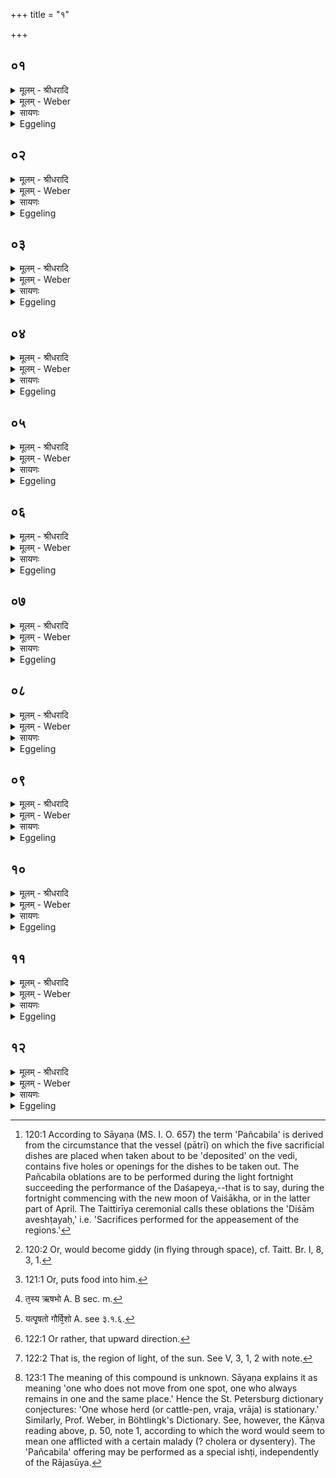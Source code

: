 +++
title = "१"

+++


## ०१
<details><summary>मूलम् - श्रीधरादि</summary>

आग्ने᳘यो ऽष्टा᳘कपालः पुरोडा᳘शो भवति॥  
तं᳘ पूर्व्वार्ध ऽआ᳘सादयत्यैन्द्र ऽए᳘कादशकपालः पुरोडा᳘शो भवति सौम्यो᳘ वा चरुस्तं᳘ दक्षिणार्ध ऽआ᳘सादयति व्वैश्वदेव᳘श्चरु᳘र्भवति तं᳘ पश्चार्ध ऽआ᳘सादयति मैत्रावरुणी᳘ पय᳘स्या भवति ता᳘मुत्तरार्ध ऽआ᳘सादयति बार्हस्पत्य᳘श्चरु᳘र्भवति तं᳘ म᳘ध्य ऽआ᳘सादयत्येष᳘ चरुः प᳘ञ्चबिलस्तद्यत्प᳘ञ्च हवी᳘ᳫँ᳘षि भ᳘वन्ति ते᳘षां प᳘ञ्च बि᳘लानि त᳘स्माच्चरुः प᳘ञ्चबिलो ना᳘म॥
</details>

<details><summary>मूलम् - Weber</summary>

आग्नेॗयो ऽष्टा᳘कपालः पुरोडा᳘शो भवति॥  
त᳘म् पूर्वार्ध आ᳘सादयत्यैन्द्र ए᳘कादशकपालः पुरोडा᳘शो भवति सौम्यो᳘ वा चरुस्तं᳘ दक्षिणार्ध आ᳘सादयति वैश्वदेव᳘श्चरु᳘र्भवति त᳘म् पश्चार्ध आ᳘सादयति मैत्रावरुणी᳘ पयॗस्या भवति ता᳘मुत्तरार्ध आ᳘सादयति बार्हस्पत्य᳘श्चरु᳘र्भवति तम् म᳘ध्य आ᳘सादयत्येष᳘ चरुः प᳘ञ्चबिलस्तद्यत्प᳘ञ्च हवीं᳘षि भ᳘वन्ति ते᳘षाम् प᳘ञ्च बि᳘लानि त᳘स्माच्चरुः प᳘ञ्चबिलो ना᳘म॥
</details>

<details><summary>सायणः</summary>

…
</details>

<details><summary>Eggeling</summary>

1. There is a cake on eight potsherds for Agni: this he places on the eastern part (of the Vedi). There is either a cake on eleven potsherds for Indra, or a rice-pap for Soma: this he places on the southern part. There is a pap for the Viśve Devāḥ (All-gods): this he places on the western part. There is a dish of curds for Mitra-Varuṇa: this he places on the north part. There is a pap for Br̥haspati: this he places in the middle. This is the five-holed pap [^egg_236];--what five sacrificial dishes (havis) there are, for them there are five holes: hence the name 'five-holed pap.'

[^egg_236]: 120:1 According to Sāyaṇa (MS. I. O. 657) the term 'Pañcabila' is derived from the circumstance that the vessel (pātrī) on which the five sacrificial dishes are placed when taken about to be 'deposited' on the vedi, contains five holes or openings for the dishes to be taken out. The Pañcabila oblations are to be performed during the light fortnight succeeding the performance of the Daśapeya,--that is to say, during the fortnight commencing with the new moon of Vaiśākha, or in the latter part of April. The Taittirīya ceremonial calls these oblations the 'Diśām aveshṭayaḥ,' i.e. 'Sacrifices performed for the appeasement of the regions.'
</details>

## ०२
<details><summary>मूलम् - श्रीधरादि</summary>

तद्य᳘देते᳘न राजसूययाजी य᳘जते॥  
य᳘दे᳘वैनं दि᳘शः समारोह᳘यति य᳘दृतून्यत्स्तो᳘मान्यच्छ᳘न्दाᳫँ᳭सि त᳘स्मादे᳘वैनमेते᳘न नि᳘ष्क्रीणाति स य᳘द्धैते᳘न राजसूय᳘याजी न यजेतो᳘द्वा[[!!]] ह मा᳘द्येत्प्र᳘ वा पतेत्त᳘स्माद्वा᳘ ऽएते᳘न राजसूययाजी᳘ यजते॥
</details>

<details><summary>मूलम् - Weber</summary>

तद्य᳘देते᳘न राजसूययाजी य᳘जते॥  
य᳘देॗवैनं दि᳘शः समारोह᳘यति य᳘दृतून्यत्स्तो᳘मान्यच्छ᳘न्दांसि त᳘स्मादेॗवैनमेते᳘न नि᳘ष्क्रीणाति स य᳘द्धैते᳘न राजसूययाजी न य᳘जेतो᳘द्वा ह मा᳘द्येत्प्र᳘ वा पतेत्त᳘स्माद्वा᳘ एते᳘न राजसूययाजी᳘ यजते॥
</details>

<details><summary>सायणः</summary>

…
</details>

<details><summary>Eggeling</summary>

2. And as to why the performer of the Rājasūya should perform this offering: because he (the priest) makes him ascend the regions, the seasons, the hymns and metres, he now redeems him therefrom by this (offering). But were the performer of the Rājasūya not to perform this offering, then verily he would become intoxicated (with pride) [^egg_237] and would fall down headlong: that is why the performer of the Rājasūya performs this offering.

[^egg_237]: 120:2 Or, would become giddy (in flying through space), cf. Taitt. Br. I, 8, 3, 1.
</details>

## ०३
<details><summary>मूलम् - श्रीधरादि</summary>

स य᳘दाग्नेये᳘नाष्टा᳘कपालेन पुरोडा᳘शेन प्रच᳘रति॥  
य᳘दे᳘वैनं प्रा᳘चीं दि᳘शᳫँ᳭ समारोह᳘यति य᳘दृतून्यत्स्तो᳘मान्यच्छ᳘न्दाᳫँ᳭सि त᳘स्मादे᳘वैनमेते᳘न नि᳘ष्क्रीणाति सᳫँ᳭स्रवं᳘ बार्हस्पत्ये᳘ चराव᳘वनयति॥
</details>

<details><summary>मूलम् - Weber</summary>

स य᳘दाग्नेये᳘नाष्टा᳘कपालेन पुरोडा᳘शेन प्रच᳘रति॥  
य᳘देॗवैनम् प्रा᳘चीं दि᳘शᳫं समारोह᳘यति य᳘दृतून्यत्स्तो᳘मान्यच्छ᳘न्दांसि त᳘स्मादेॗवैनमेते᳘न नि᳘ष्क्रीणाति संस्रव᳘म् बार्हस्पत्ये᳘ चराव᳘वनयति॥
</details>

<details><summary>सायणः</summary>

…
</details>

<details><summary>Eggeling</summary>

3. And why he proceeds with the cake on eight

potsherds for Agni,--because he makes him ascend the eastern region, the seasons, the hymns and metres, he now redeems him therefrom by this (oblation). The remains of it he pours on the Br̥haspati pap.
</details>

## ०४
<details><summary>मूलम् - श्रीधरादि</summary>

(त्य᳘) अ᳘थ य᳘दैन्द्रेणै᳘कादशकपालेन पुरोडा᳘शेन प्रच᳘रति॥  
सौम्ये᳘न वा चरु᳘णा य᳘दे᳘वैनं द᳘क्षिणां दि᳘शᳫँ᳭ समारोह᳘यति य᳘दृतून्यत्स्तो᳘मान्यच्छ᳘न्दाᳫँ᳭सि त᳘स्मादे᳘वैनमेते᳘न नि᳘ष्क्रीणाति सᳫँ᳭स्रवं᳘ बार्हस्पत्ये᳘ चराव᳘वनयति॥
</details>

<details><summary>मूलम् - Weber</summary>

अ᳘थ य᳘दैन्द्रेणै᳘कादशकपालेन पुरोडा᳘शेन प्रच᳘रति॥  
सौम्ये᳘न वा चरु᳘णा य᳘देॗवैनं द᳘क्षिणां दि᳘शᳫं समारोह᳘यति य᳘दृतून्यत्स्तो᳘मान्यच्छ᳘न्दांसि त᳘स्मादेॗवैनमेते᳘न नि᳘ष्क्रीणाति संस्रव᳘म् बार्हस्पत्ये᳘ चराव᳘वनयति॥
</details>

<details><summary>सायणः</summary>

…
</details>

<details><summary>Eggeling</summary>

4. And why he proceeds with the cake on eleven potsherds for Indra, or with the pap for Soma,--because he makes him ascend the southern region, the seasons, the hymns and metres, he now redeems him therefrom by this (oblation). The remains he pours on the Br̥haspati pap.
</details>

## ०५
<details><summary>मूलम् - श्रीधरादि</summary>

(त्य᳘) अ᳘थ य᳘द्वैश्वदेवे᳘न चरु᳘णा प्रच᳘रति॥  
य᳘दे᳘वैनं प्रती᳘चीं दि᳘शᳫँ᳭ समारोह᳘यति य᳘दृतून्यत्स्तो᳘मान्यच्छ᳘न्दाᳫँ᳭सि त᳘स्मादे᳘वैनमेते᳘न नि᳘ष्क्रीणाति सᳫँ᳭स्रवं᳘ बार्हस्पत्ये᳘ चराव᳘वनयति॥
</details>

<details><summary>मूलम् - Weber</summary>

अ᳘थ य᳘द्वैश्वदेवे᳘न चरु᳘णा प्रच᳘रति॥  
य᳘देॗवैनम् प्रती᳘चीं दि᳘शᳫं समारोह᳘यति य᳘दृतून्यत्स्तो᳘मान्यच्छ᳘न्दांसि त᳘स्मादेॗवैनमेते᳘न नि᳘ष्क्रीणाति संस्रव᳘म् बार्हस्पत्ये᳘ चराव᳘वनयति॥
</details>

<details><summary>सायणः</summary>

…
</details>

<details><summary>Eggeling</summary>

5. And why he proceeds with the pap to the All-gods,--because he makes him ascend the eastern region, the seasons, the hymns and metres, he now redeems him therefrom by this (oblation). The remains he pours on the Br̥haspati pap.
</details>

## ०६
<details><summary>मूलम् - श्रीधरादि</summary>

(त्य᳘) अ᳘थ य᳘न्मैत्रावरुण्या᳘ पय᳘स्यया प्रच᳘रति॥  
य᳘दे᳘वैनमु᳘दीचीं दि᳘शᳫँ᳭ समारोह᳘यति य᳘दृतून्यत्स्तो᳘मान्यच्छ᳘न्दाᳫँ᳭सि त᳘स्मादे᳘वैनमेते᳘न नि᳘ष्क्रीणाति सᳫँ᳭स्रवं᳘ बार्हस्पत्ये᳘ चराव᳘वनयति तद्य᳘त्सᳫं᳭स्रवा᳘न्बार्हस्पत्ये᳘ चरा᳘ववन᳘यति सर्व्व᳘त ऽए᳘वास्मिन्नेत᳘दन्ना᳘द्यं दधाति त᳘स्मादु दिशो᳘ दिश एव रा᳘ज्ञे ऽन्ना᳘द्यमभि᳘ह्रियते॥
</details>

<details><summary>मूलम् - Weber</summary>

अ᳘थ य᳘न्मैत्रावरुण्या᳘ पयॗस्याया प्रच᳘रति॥  
य᳘देॗवैनमु᳘दीचीं दि᳘शᳫं समारोह᳘यति य᳘दृतून्यत्स्तो᳘मान्यच्छ᳘न्दांसि त᳘स्मादेॗवैनमेते᳘न नि᳘ष्क्रीणाति संस्रवम् बार्हस्पत्ये᳘ चराव᳘वनयति तद्य᳘त्संस्रवा᳘न्बार्हस्पत्ये᳘ चरा᳘ववन᳘यति सर्व᳘त एॗवास्मिन्नेत᳘दन्ना᳘द्यं दधाति त᳘स्मादु दिशो᳘-दिश एव रा᳘ज्ञे ऽन्ना᳘द्यमभि᳘ह्रियते॥
</details>

<details><summary>सायणः</summary>

…
</details>

<details><summary>Eggeling</summary>

6. And why he proceeds with the dish of curds for Mitra-Varuṇa,--because he makes him ascend the northern region, the seasons, the hymns and metres, he now redeems him therefrom by this (oblation). The remains he pours on the Br̥haspati pap. And in that he pours those remains on the Br̥haspati pap, he thereby bestows food upon him [^egg_238] (the Sacrificer); and hence food is brought to the king from every quarter.

[^egg_238]: 121:1 Or, puts food into him.
</details>

## ०७
<details><summary>मूलम् - श्रीधरादि</summary>

(ते᳘ ऽथ) अ᳘थ य᳘द्बार्हस्पत्ये᳘न चरु᳘णा प्रच᳘रति॥  
य᳘दे᳘वैनमूर्ध्वां दि᳘शᳫँ᳭ समारोह᳘यति य᳘दृतून्यत्स्तो᳘मान्यच्छ᳘न्दाᳫँ᳭सि त᳘स्मादे᳘वैनमेते᳘न नि᳘ष्क्रीणाति॥
</details>

<details><summary>मूलम् - Weber</summary>

अ᳘थ य᳘द्बार्हस्पत्ये᳘न चरु᳘णा प्रच᳘रति॥  
य᳘देॗवैनमूर्ध्वां दि᳘शᳫं समारोह᳘यति य᳘दृतून्यत्स्तो᳘मान्यच्छ᳘न्दांसि त᳘स्मादेॗवैनमेते᳘न नि᳘ष्क्रीणाति॥
</details>

<details><summary>सायणः</summary>

…
</details>

<details><summary>Eggeling</summary>

7. And why he proceeds with the Br̥haspati pap,--because he makes him ascend the upper region, the seasons, the hymns and metres, he now redeems him therefrom by this (oblation).
</details>

## ०८
<details><summary>मूलम् - श्रीधरादि</summary>

स य᳘ ऽएष᳘ ऽआग्ने᳘यो ऽष्टा᳘कपालः पूरोडा᳘शो भ᳘वति॥  
त᳘स्य हि᳘रण्यं द᳘क्षिणा ऽऽग्नेयो वा᳘ ऽएष᳘ यज्ञो᳘ भवत्यग्ने रे᳘तो हि᳘रण्यं त᳘स्माद्धि᳘रण्यं द᳘क्षिणा त᳘दग्नी᳘धे ददात्यग्निर्व्वा᳘ ऽएष᳘ निदा᳘नेन यदा᳘ग्नीध्रस्त᳘स्मात्त᳘दग्नी᳘धे ददाति॥
</details>

<details><summary>मूलम् - Weber</summary>

स य᳘ एष᳘ आग्नेॗयो ऽष्टा᳘कपालः पूरोडा᳘शो भ᳘वति॥  
त᳘स्य हि᳘रण्यं द᳘क्षिणाग्नेयो वा᳘ एष᳘ यज्ञो᳘ भवत्यग्ने रे᳘तो हि᳘रण्यं त᳘स्माद्धि᳘रण्यं द᳘क्षिणा त᳘दग्नी᳘धे ददात्यग्निर्वा᳘ एष᳘ निदा᳘नेन यदा᳘ग्नीध्रस्त᳘स्मात्त᳘दग्नी᳘धे ददाति॥
</details>

<details><summary>सायणः</summary>

…
</details>

<details><summary>Eggeling</summary>

8. And what cake on eight potsherds there is for Agni, the priest's fee for that is gold; for that offering is for Agni, and gold is Agni's seed: therefore

the fee is gold. He gives it to the Agnīdh; for he, the Āgnīdhra, is really the same as Agni: therefore he gives it to the Agnīdh.
</details>

## ०९
<details><summary>मूलम् - श्रीधरादि</summary>

(त्य᳘) अ᳘थ य᳘ ऽएष᳘ ऽऐन्द्र ऽए᳘कादशकपालः पुरोडा᳘शो भ᳘वति॥  
त᳘स्य ऽर्षभो द᳘क्षिणा स᳘ ह्यैन्द्रो य᳘दृषभो य᳘द्यु सौम्य᳘श्चरुर्भ᳘वति त᳘स्य बभ्रुर्गौर्द्द᳘क्षिणा स हि᳘ सौम्यो य᳘द्बभ्रुस्तं᳘ ब्रह्म᳘णे ददाति ब्रह्मा हि᳘ यज्ञं᳘ दक्षिण᳘तो ऽभिगोपाय᳘ति त᳘स्मात्तं᳘ ब्रह्म᳘णे ददाति॥
</details>

<details><summary>मूलम् - Weber</summary>

अ᳘थ य᳘ एष᳘ ऐन्द्र ए᳘कादशकपालः पुरोडा᳘शो भ᳘वति॥  
त᳘स्यर्षभो [^wbr_1] द᳘क्षिणा स᳘ हैन्द्रो य᳘दृषभो य᳘द्यु सौम्य᳘श्चरुर्भ᳘वति त᳘स्य बभ्रुर्गौर्द᳘क्षिणा स हि᳘ सौम्यो य᳘द्बभ्रुस्त᳘म् ब्रह्म᳘णे ददाति ब्रह्मा हि᳘ यज्ञं᳘ दक्षिणॗतो ऽभिगोपाय᳘ति त᳘स्मात्त᳘म् ब्रह्म᳘णे ददाति॥  

[^wbr_1]: त᳘स्य ऋषभो A. B sec. m.
</details>

<details><summary>सायणः</summary>

…
</details>

<details><summary>Eggeling</summary>

9. And what cake on eleven potsherds there is for Indra, the fee for that is a bull, for the bull is Indra. And if there be a pap for Soma, then the fee for that is a brown ox, for the brown one is sacred to Soma. He gives it to the Brahman, for the Brahman guards the sacrifice from the south: therefore he gives it to the Brahman.
</details>

## १०
<details><summary>मूलम् - श्रीधरादि</summary>

(त्य᳘) अ᳘थ य᳘ ऽएष᳘ व्वैश्वदेव᳘श्चरुर्भ᳘वति॥  
त᳘स्य पृ᳘षन्गौर्द᳘क्षिणा भूमा वा᳘ ऽएत᳘द्रूपा᳘णां यत्पृ᳘षतो गोर्व्वि᳘शो वै व्वि᳘श्वे देवा᳘ भू᳘मा वै व्विट्त᳘स्मात्पृ᳘षन्गौर्द्द᳘क्षिणा तᳫँ᳭ हो᳘त्रे ददाति हो᳘ता हि᳘ भूमा त᳘स्मात्तᳫँ᳭ हो᳘त्रे ददाति॥
</details>

<details><summary>मूलम् - Weber</summary>

अ᳘थ य᳘ एष᳘ वैश्वदेव᳘श्चरुर्भ᳘वति॥  
त᳘स्य पृ᳘षन्गौर्द᳘क्षिणा भूमा वा᳘ एत᳘द्रूपा᳘णां यत्पृ᳘षतो [^wbr_2] गोर्वि᳘शो वै वि᳘श्वे देवा᳘ भूमा वै विट्त᳘स्मात्पृ᳘षन्गौर्द᳘क्षिणा तᳫं हो᳘त्रे ददाति हो᳘ता हि᳘ भूमा त᳘स्मात्तᳫं हो᳘त्रे ददाति॥  

[^wbr_2]: यत्पृ᳘षतो गौर्वि᳘शो A. see ३.१.६.
</details>

<details><summary>सायणः</summary>

…
</details>

<details><summary>Eggeling</summary>

10. And what pap there is for the All-gods, the fee for that is a piebald bullock; for abundance of forms (marks) there is in such a piebald bullock, and the Viśve Devāḥ are the clans, and the clans mean abundance: therefore a piebald bullock is the fee. He gives it to the Hotr̥, for the Hotr̥ means abundance: therefore he gives it to the Hotr̥.
</details>

## ११
<details><summary>मूलम् - श्रीधरादि</summary>

(त्य᳘) अ᳘थ᳘ यैषा᳘ मैत्रावरुणी᳘ पय᳘स्या भ᳘वति॥  
त᳘स्यै व्वशा द᳘क्षिणा सा हि᳘ मैत्रावरुणी य᳘द्वशा य᳘दि व्वशां न᳘ व्विन्देद᳘पि᳘ यैव का चा᳘प्रवीता स्यात्स᳘र्वा᳘ ह्येव᳘ व्वशा᳘ ऽप्रवीता ता᳘मध्वर्यु᳘भ्यां ददाति प्राणोदानौ व्वा᳘ ऽअध्वर्यू᳘ प्राणोदानौ᳘ मित्राव᳘रुणौ त᳘स्मात्ता᳘मध्वर्यु᳘भ्यां ददाति॥
</details>

<details><summary>मूलम् - Weber</summary>

अ᳘थॗ यैषा᳘ मैत्रावरुणी पयॗस्या भ᳘वति॥  
त᳘स्यै वशा द᳘क्षिणा सा हि᳘ मैत्रावरुणी य᳘द्वशा य᳘दि वशां न᳘ विन्देद᳘पिॗ यैव का चाप्रवीता स्यात्स᳘र्वाॗ ह्येव᳘ वशा᳘प्रवीता ता᳘मध्वर्यु᳘भ्यां ददाति प्राणोदानौ वा᳘ अध्वर्यू᳘ प्राणोदानौ᳘ मित्राव᳘रुणौ त᳘स्मात्ता᳘मध्वर्यु᳘भ्यां ददाति॥
</details>

<details><summary>सायणः</summary>

…
</details>

<details><summary>Eggeling</summary>

11. And what dish of curds there is for Mitra-Varuṇa, the fee for that is a sterile cow, for that one is sacred to Mitra-Varuṇa. If he cannot procure a sterile cow, any unimpregnated one will do; for every sterile cow is indeed unimpregnated. He gives it to the two Adhvaryus; for the Adhvaryus are the out-breathing and the in-breathing, and the out-breathing and in-breathing are Mitra-Varuṇa: therefore he gives it to the two Adhvaryus.
</details>

## १२
<details><summary>मूलम् - श्रीधरादि</summary>

(त्य᳘) अ᳘थ य᳘ ऽएष᳘ बार्हस्पत्य᳘श्चरुर्भ᳘वति॥  
त᳘स्य शितिपृष्ठो गौर्द्द᳘क्षिणैषा वा᳘ ऽऊर्ध्वा बृ᳘हस्प᳘तेर्दिक्त᳘देष᳘ ऽउप᳘रिष्टादर्यम्णः प᳘न्थास्त᳘स्माच्छितिपृष्ठो᳘ बार्हस्पत्य᳘स्य द᳘क्षिणा तं᳘ ब्रह्म᳘णे ददाति बृ᳘हस्प᳘तिर्वै᳘ देवा᳘नां ब्र᳘ह्मैष वा᳘ ऽएत᳘स्य ब्रह्मा᳘ भवति त᳘स्मात्तं᳘ ब्रह्म᳘णे ददाति स᳘ हैतेना᳘पि व्विष्ठाव्व्रा᳘ज्यन्ना᳘द्यकामो[[!!]] यजेत᳘ त᳘दस्मिन्त्सर्व्व᳘तो ऽन्ना᳘द्यं दधाति स᳘ हान्नाद᳘ ऽएव᳘ भवति॥
</details>
<details><summary>मूलम् - Weber</summary>

अ᳘थ य᳘ एष᳘ बार्हस्पत्य᳘श्चरुर्भ᳘वति॥  
त᳘स्य शितिपृष्ठो गौर्द᳘क्षिणैषा वा᳘ ऊर्ध्वा बृ᳘हस्प᳘तेर्दिक्त᳘देष᳘ उप᳘रिष्टादर्यम्णः प᳘न्थास्त᳘स्माछितिपृष्ठो᳘ बार्हस्पत्य᳘स्य द᳘क्षिणा त᳘म् ब्रह्म᳘णे ददाति बृ᳘हस्प᳘तिर्वै᳘ देवा᳘नाम् ब्रॗह्मैष वा᳘ एत᳘स्य ब्रह्मा᳘ भवति त᳘स्मात्त᳘म् ब्रह्म᳘णे ददाति स᳘ हैतेना᳘पि विष्ठाव्राज्य᳘न्ना᳘द्यकामो यजेत त᳘दस्मिन्त्सर्व᳘तो ऽन्ना᳘द्यं दधाति स᳘ हान्नाद᳘ एव᳘ भवति॥
</details>

<details><summary>सायणः</summary>

…
</details>
<details><summary>Eggeling</summary>

12. And what pap there is for Br̥haspati, the fee for that is a white-backed bullock; for to Br̥haspati belongs that upper region [^egg_239], and above that there is that path of Aryaman [^egg_240]: therefore a white-backed (bullock) is the fee for the Br̥haspati (pap). He gives it to the Brahman, for Br̥haspati is the

[^egg_239]: 122:1 Or rather, that upward direction.

[^egg_240]: 122:2 That is, the region of light, of the sun. See V, 3, 1, 2 with note.

 Brahman of the gods, and this one is his (the Sacrificer's) Brahman: therefore he gives it to the Brahman. Even a vishṭḥāvrājin [^egg_241] who is desirous of food may perform this offering: he (the priest) thereby bestows food upon him from all quarters, and verily he becomes an eater of food.

[^egg_241]: 123:1 The meaning of this compound is unknown. Sāyaṇa explains it as meaning 'one who does not move from one spot, one who always remains in one and the same place.' Hence the St. Petersburg dictionary conjectures: 'One whose herd (or cattle-pen, vraja, vrāja) is stationary.' Similarly, Prof. Weber, in Böhtlingk's Dictionary. See, however, the Kāṇva reading above, p. 50, note 1, according to which the word would seem to mean one afflicted with a certain malady (? cholera or dysentery). The 'Pañcabila' offering may be performed as a special ishṭi, independently of the Rājasūya.
</details>

